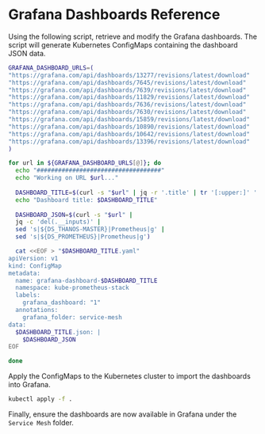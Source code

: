 # Grafana Dashboards Reference

Using the following script, retrieve and modify the Grafana dashboards. The script will generate Kubernetes ConfigMaps containing the dashboard JSON data.

```bash
GRAFANA_DASHBOARD_URLS=(
"https://grafana.com/api/dashboards/13277/revisions/latest/download"
"https://grafana.com/api/dashboards/7645/revisions/latest/download"
"https://grafana.com/api/dashboards/7639/revisions/latest/download"
"https://grafana.com/api/dashboards/11829/revisions/latest/download"
"https://grafana.com/api/dashboards/7636/revisions/latest/download"
"https://grafana.com/api/dashboards/7630/revisions/latest/download"
"https://grafana.com/api/dashboards/15859/revisions/latest/download"
"https://grafana.com/api/dashboards/10890/revisions/latest/download"
"https://grafana.com/api/dashboards/10642/revisions/latest/download"
"https://grafana.com/api/dashboards/13396/revisions/latest/download"
)

for url in ${GRAFANA_DASHBOARD_URLS[@]}; do
  echo "###################################"
  echo "Working on URL $url..."
  
  DASHBOARD_TITLE=$(curl -s "$url" | jq -r '.title' | tr '[:upper:]' '[:lower:]' | tr ' ' '-')
  echo "Dashboard title: $DASHBOARD_TITLE"
  
  DASHBOARD_JSON=$(curl -s "$url" | 
  jq -c 'del(.__inputs)' | 
  sed 's|${DS_THANOS-MASTER}|Prometheus|g' | 
  sed 's|${DS_PROMETHEUS}|Prometheus|g')

  cat <<EOF > "$DASHBOARD_TITLE.yaml"
apiVersion: v1
kind: ConfigMap
metadata:
  name: grafana-dashboard-$DASHBOARD_TITLE
  namespace: kube-prometheus-stack
  labels:
    grafana_dashboard: "1"
  annotations:
    grafana_folder: service-mesh
data:
  $DASHBOARD_TITLE.json: |
    $DASHBOARD_JSON
EOF

done
```

Apply the ConfigMaps to the Kubernetes cluster to import the dashboards into Grafana.

```bash
kubectl apply -f .
```

Finally, ensure the dashboards are now available in Grafana under the `Service Mesh` folder.